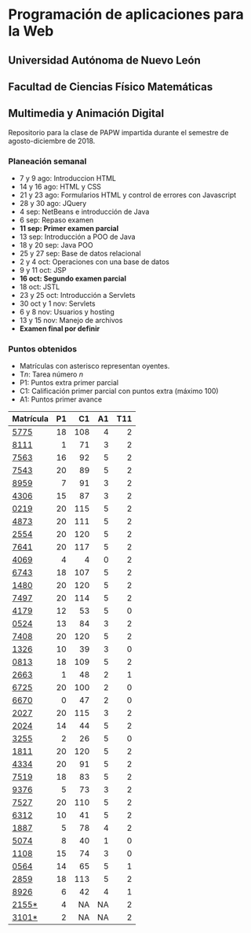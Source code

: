 # Programación de aplicaciones para la Web

## Universidad Autónoma de Nuevo León
## Facultad de Ciencias Físico Matemáticas
## Multimedia y Animación Digital

Repositorio para la clase de PAPW impartida durante el semestre de agosto-diciembre de 2018.

### Planeación semanal

* 7 y 9 ago: Introduccion HTML
* 14 y 16 ago: HTML y CSS
* 21 y 23 ago: Formularios HTML y control de errores con Javascript
* 28 y 30 ago: JQuery
* 4 sep: NetBeans e introducción de Java
* 6 sep: Repaso examen
* **11 sep: Primer examen parcial**
* 13 sep: Introducción a POO de Java
* 18 y 20 sep: Java POO
* 25 y 27 sep: Base de datos relacional
* 2 y 4 oct: Operaciones con una base de datos
* 9 y 11 oct: JSP
* **16 oct: Segundo examen parcial**
* 18 oct: JSTL
* 23 y 25 oct: Introducción a Servlets
* 30 oct y 1 nov: Servlets
* 6 y 8 nov: Usuarios y hosting
* 13 y 15 nov: Manejo de archivos
* **Examen final por definir**


### Puntos obtenidos

* Matrículas con asterisco representan oyentes.
* T$n$: Tarea número $n$
* P1: Puntos extra primer parcial
* C1: Calificación primer parcial con puntos extra (máximo 100)
* A1: Puntos primer avance

| Matrícula                                                               | P1 |  C1 | A1 | T11 |
|:------------------------------------------------------------------------|---:|----:|---:|----:|
| [5775](https://github.com/MaricruzAlvarado/PAPW)                        | 18 | 108 |  4 |   2 |
| [8111](https://github.com/Ziengamer/PAPW)                               |  1 |  71 |  3 |   2 |
| [7563](https://bitbucket.org/AyalaL/tareas/src/master/)                 | 16 |  92 |  5 |   2 |
| [7543](https://github.com/TonySegov/PAPW_Tarea1)                        | 20 |  89 |  5 |   2 |
| [8959](https://github.com/OmarCSTB/PAPW)                                |  7 |  91 |  3 |   2 |
| [4306](https://github.com/MichChiu/PAPW)                                | 15 |  87 |  3 |   2 |
| [0219](https://github.com/JGCisRmz/PAPW)                                | 20 | 115 |  5 |   2 |
| [4873](https://github.com/FabrizioCF/PAPW_Tarea1)                       | 20 | 111 |  5 |   2 |
| [2554](https://github.com/julios5050/Tareas)                            | 20 | 120 |  5 |   2 |
| [7641](https://github.com/edparra21/PAPW)                               | 20 | 117 |  5 |   2 |
| [4069](https://github.com/brndn98/PAPW)                                 |  4 |   4 |  0 |   2 |
| [6743](https://github.com/Deathmajorasmask/PAPW)                        | 18 | 107 |  5 |   2 |
| [1480](https://github.com/EGaravitoM/Papw)                              | 20 | 120 |  5 |   2 |
| [7497](https://github.com/RickyGonal/PAPW.git)                          | 20 | 114 |  5 |   2 |
| [4179](https://github.com/Albert0070/tarea-papw)                        | 12 |  53 |  5 |   0 |
| [0524](https://github.com/PandaKnightwalker/papw)                       | 13 |  84 |  3 |   2 |
| [7408](https://bitbucket.org/ObedYairGL/papwgl/src/master/)             | 20 | 120 |  5 |   2 |
| [1326](https://github.com/Roark995/Tarea-1)                             | 10 |  39 |  3 |   0 |
| [0813](https://github.com/GeraHdz/Tareas-de-PAPW)                       | 18 | 109 |  5 |   2 |
| [2663](https://github.com/TobyHerrera97/Tareas-Papw)                    |  1 |  48 |  2 |   1 |
| [6725](https://github.com/Spider351/Papw)                               | 20 | 100 |  2 |   0 |
| [6670](https://github.com/CristoOrtiz/papw1)                            |  0 |  47 |  2 |   0 |
| [2027](https://github.com/JoshuaJosafath/Tareas_PAPW)                   | 20 | 115 |  3 |   2 |
| [2024](https://bitbucket.org/gilcereyna/papw1/src/master/)              | 14 |  44 |  5 |   2 |
| [3255](https://github.com/MrSalinas1/REPO)                              |  2 |  26 |  5 |   0 |
| [1811](https://bitbucket.org/JuanSalinas9k/juansalinasrepo/src/master/) | 20 | 120 |  5 |   2 |
| [4334](https://github.com/codesesp/PAPW)                                | 20 |  91 |  5 |   2 |
| [7519](https://github.com/asvalles/papwTarea1)                          | 18 |  83 |  5 |   2 |
| [9376](https://bitbucket.org/Rhoric_/cosos-de-papw/src/master/)         |  5 |  73 |  3 |   2 |
| [7527](https://github.com/Alinavg2712/PAPW-)                            | 20 | 110 |  5 |   2 |
| [6312](https://github.com/RicardoBanda97/Tareas_Papw)                   | 10 |  41 |  5 |   2 |
| [1887](https://github.com/DiegoWayne/Tarea-1)                           |  5 |  78 |  4 |   2 |
| [5074](https://github.com/soy1limon/PAPW)                               |  8 |  40 |  1 |   0 |
| [1108](https://github.com/Gera1590/PAPW)                                | 15 |  74 |  3 |   0 |
| [0564](https://github.com/PupperGroove/Tarea1.git)                      | 14 |  65 |  5 |   1 |
| [2859](https://github.com/ElizabethHerrera/PAPW)                        | 18 | 113 |  5 |   2 |
| [8926](https://github.com/JudithVelez/Papw)                             |  6 |  42 |  4 |   1 |
| [2155*](https://github.com/Maria-Ellie/Papw )                           |  4 |  NA | NA |   2 |
| [3101*](https://github.com/HFH96/T1)                                    |  2 |  NA | NA |   2 |